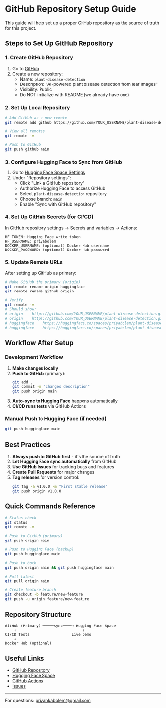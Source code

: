 # GitHub Repository Setup Guide

This guide will help set up a proper GitHub repository as the source of truth for this project.

## Steps to Set Up GitHub Repository

### 1. Create GitHub Repository

1. Go to [GitHub](https://github.com/new)
2. Create a new repository:
   - Name: `plant-disease-detection`
   - Description: "AI-powered plant disease detection from leaf images"
   - Visibility: Public
   - Do NOT initialize with README (we already have one)

### 2. Set Up Local Repository

```bash
# Add GitHub as a new remote
git remote add github https://github.com/YOUR_USERNAME/plant-disease-detection.git

# View all remotes
git remote -v

# Push to GitHub
git push github main
```

### 3. Configure Hugging Face to Sync from GitHub

1. Go to [Hugging Face Space Settings](https://huggingface.co/spaces/priyabolem/plant-disease-detection/settings)
2. Under "Repository settings":
   - Click "Link a GitHub repository"
   - Authorize Hugging Face to access GitHub
   - Select `plant-disease-detection` repository
   - Choose branch: `main`
   - Enable "Sync with GitHub repository"

### 4. Set Up GitHub Secrets (for CI/CD)

In GitHub repository settings → Secrets and variables → Actions:

```
HF_TOKEN: Hugging Face write token
HF_USERNAME: priyabolem
DOCKER_USERNAME: (optional) Docker Hub username
DOCKER_PASSWORD: (optional) Docker Hub password
```

### 5. Update Remote URLs

After setting up GitHub as primary:

```bash
# Make GitHub the primary (origin)
git remote rename origin huggingface
git remote rename github origin

# Verify
git remote -v
# Should show:
# origin    https://github.com/YOUR_USERNAME/plant-disease-detection.git (fetch)
# origin    https://github.com/YOUR_USERNAME/plant-disease-detection.git (push)
# huggingface    https://huggingface.co/spaces/priyabolem/plant-disease-detection (fetch)
# huggingface    https://huggingface.co/spaces/priyabolem/plant-disease-detection (push)
```

## Workflow After Setup

### Development Workflow

1. **Make changes locally**
2. **Push to GitHub** (primary):
   ```bash
   git add .
   git commit -m "changes description"
   git push origin main
   ```
3. **Auto-sync to Hugging Face** happens automatically
4. **CI/CD runs tests** via GitHub Actions

### Manual Push to Hugging Face (if needed)

```bash
git push huggingface main
```

## Best Practices

1. **Always push to GitHub first** - it's the source of truth
2. **Let Hugging Face sync automatically** from GitHub
3. **Use GitHub Issues** for tracking bugs and features
4. **Create Pull Requests** for major changes
5. **Tag releases** for version control:
   ```bash
   git tag -a v1.0.0 -m "First stable release"
   git push origin v1.0.0
   ```

## Quick Commands Reference

```bash
# Status check
git status
git remote -v

# Push to GitHub (primary)
git push origin main

# Push to Hugging Face (backup)
git push huggingface main

# Push to both
git push origin main && git push huggingface main

# Pull latest
git pull origin main

# Create feature branch
git checkout -b feature/new-feature
git push -u origin feature/new-feature
```

## Repository Structure

```
GitHub (Primary) ─────sync────→ Hugging Face Space
    ↓                              ↓
CI/CD Tests                   Live Demo
    ↓
Docker Hub (optional)
```

## Useful Links

- [GitHub Repository](https://github.com/priyankabolem/PlantDiseasesDetection)
- [Hugging Face Space](https://huggingface.co/spaces/priyabolem/plant-disease-detection)
- [GitHub Actions](https://github.com/priyankabolem/PlantDiseasesDetection/actions)
- [Issues](https://github.com/priyankabolem/PlantDiseasesDetection/issues)

---

For questions: priyankabolem@gmail.com